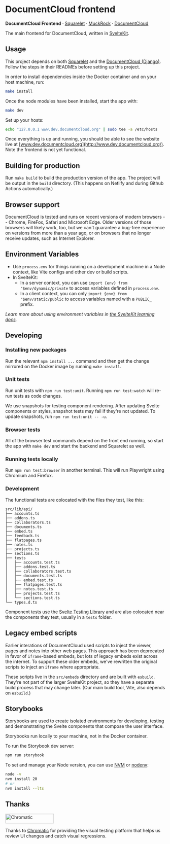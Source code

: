 # DocumentCloud frontend

**DocumentCloud Frontend** &middot; [Squarelet][squarelet] &middot; [MuckRock][muckrock] &middot; [DocumentCloud][documentcloud]

The main frontend for DocumentCloud, written in [SvelteKit](https://kit.svelte.dev/).

## Usage

This project depends on both [Squarelet](https://github.com/muckrock/squarelet) and the [DocumentCloud (Django)](https://github.com/muckrock/documentcloud). Follow the steps in their READMEs before setting up this project.

In order to install dependencies inside the Docker container and on your host machine, run:

```bash
make install
```

Once the node modules have been installed, start the app with:

```bash
make dev
```

Set up your hosts:

```bash
echo "127.0.0.1 www.dev.documentcloud.org" | sudo tee -a /etc/hosts
```

Once everything is up and running, you should be able to see the website live at [www.dev.documentcloud.org](http://www.dev.documentcloud.org/). Note the frontend is not yet functional.

## Building for production

Run `make build` to build the production version of the app. The project will be output in the `build` directory. (This happens on Netlify and during Github Actions automatically.)

## Browser support

DocumentCloud is tested and runs on recent versions of modern browsers -- Chrome, FireFox, Safari and Microsoft Edge. Older versions of those browsers will likely work, too, but we can't guarantee a bug-free experience on versions from more than a year ago, or on browsers that no longer receive updates, such as Internet Explorer.

## Environment Variables

- Use `process.env` for things running on a development machine in a Node context, like Vite configs and other dev or build scripts.
- In SvelteKit:
  - In a server context, you can use `import {env} from "$env/dynamic/private` to access variables defined in `process.env`.
  - In a client context, you can only `import {env} from "$env/static/public` to access variables named with a `PUBLIC_` prefix.

_Learn more about using environment variables in [the SvelteKit learning docs](https://learn.svelte.dev/tutorial/env-static-private)._

## Developing

### Installing new packages

Run the relevant `npm install ...` command and then get the change mirrored on the Docker image by running `make install`.

[muckrock]: https://github.com/MuckRock/muckrock
[documentcloud]: https://github.com/MuckRock/documentcloud
[squarelet]: https://github.com/muckrock/squarelet

### Unit tests

Run unit tests with `npm run test:unit`. Running `npm run test:watch` will re-run tests as code changes.

We use snapshots for testing component rendering. After updating Svelte components or styles, snapshot tests may fail if they're not updated. To update snapshots, run `npm run test:unit -- -u`.

### Browser tests

All of the browser test commands depend on the front end running, so start the app with `make dev` and start the backend and Squarelet as well.

### Running tests locally

Run `npm run test:browser` in another terminal. This will run Playwright using Chromium and Firefox.

### Development

The functional tests are colocated with the files they test, like this:

```
src/lib/api/
├── accounts.ts
├── addons.ts
├── collaborators.ts
├── documents.ts
├── embed.ts
├── feedback.ts
├── flatpages.ts
├── notes.ts
├── projects.ts
├── sections.ts
├── tests
│   ├── accounts.test.ts
│   ├── addons.test.ts
│   ├── collaborators.test.ts
│   ├── documents.test.ts
│   ├── embed.test.ts
│   ├── flatpages.test.ts
│   ├── notes.test.ts
│   ├── projects.test.ts
│   └── sections.test.ts
└── types.d.ts
```

Component tests use the [Svelte Testing Library](https://testing-library.com/docs/svelte-testing-library/intro/) and are also colocated near the components they test, usually in a `tests` folder.

## Legacy embed scripts

Earlier interations of DocumentCloud used scripts to inject the viewer, pages and notes into other web pages. This approach has been deprecated in favor of `iframe`-based embeds, but lots of legacy embeds exist across the internet. To support these older embeds, we've rewritten the original scripts to inject an `iframe` where appropriate.

These scripts live in the `src/embeds` directory and are built with `esbuild`. They're not part of the larger SvelteKit project, so they have a separate build process that may change later. (Our main build tool, Vite, also depends on `esbuild`.)

## Storybooks

Storybooks are used to create isolated environments for developing, testing and demonstrating the Svelte components that compose the user interface.

Storybooks run locally to your machine, not in the Docker container.

To run the Storybook dev server:

```sh
npm run storybook
```

To set and manage your Node version, you can use [NVM](https://github.com/nvm-sh/nvm) or [nodenv](https://github.com/nodenv/nodenv):

```sh
node -v
nvm install 20
# or
nvm install --lts
```

## Thanks

<a href="https://www.chromatic.com/"><img src="https://user-images.githubusercontent.com/321738/84662277-e3db4f80-af1b-11ea-88f5-91d67a5e59f6.png" width="153" height="30" alt="Chromatic" /></a>

Thanks to [Chromatic](https://www.chromatic.com/) for providing the visual testing platform that helps us review UI changes and catch visual regressions.
